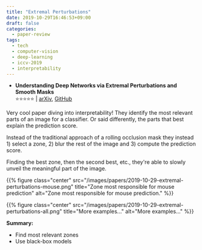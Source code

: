 ```yaml
---
title: "Extremal Perturbations"
date: 2019-10-29T16:46:53+09:00
draft: false
categories:
  - paper-review
tags:
  - tech
  - computer-vision
  - deep-learning
  - iccv-2019
  - interpretability
---
```


- ️️️️**Understanding Deep Networks via Extremal Perturbations and Smooth Masks**<br/>
⭐️️️️️️️⭐️️️️️️️️⭐️️️️️⭐️⭐️ | [arXiv](https://arxiv.org/abs/1910.08485), [GitHub](https://github.com/facebookresearch/TorchRay)

Very cool paper diving into interpretability! They identify the most relevant parts of an image for a classifier. Or said differently, the parts that best explain the prediction score.

Instead of the traditional approach of a rolling occlusion mask they instead 1) select a zone, 2) blur the rest of the image and 3) compute the prediction score.

Finding the best zone, then the second best, etc., they're able to slowly unveil the meaningful part of the image.

{{% figure class="center" src="/images/papers/2019-10-29-extremal-perturbations-mouse.png" title="Zone most responsible for mouse prediction" alt="Zone most responsible for mouse prediction." %}}

{{% figure class="center" src="/images/papers/2019-10-29-extremal-perturbations-all.png" title="More examples..." alt="More examples..." %}}

**Summary:**

- Find most relevant zones
- Use black-box models
